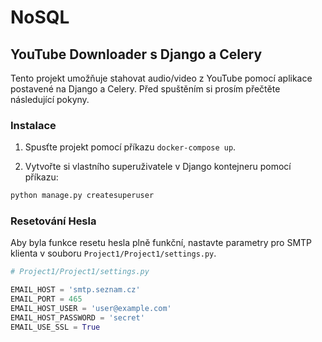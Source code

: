 # NoSQL

## YouTube Downloader s Django a Celery

Tento projekt umožňuje stahovat audio/video z YouTube pomocí aplikace postavené na Django a Celery. Před spuštěním si prosím přečtěte následující pokyny.

### Instalace

1. Spusťte projekt pomocí příkazu `docker-compose up`.

2. Vytvořte si vlastního superuživatele v Django kontejneru pomocí příkazu:

```bash
python manage.py createsuperuser
```

### Resetování Hesla

Aby byla funkce resetu hesla plně funkční, nastavte parametry pro SMTP klienta v souboru `Project1/Project1/settings.py`.

```python
# Project1/Project1/settings.py

EMAIL_HOST = 'smtp.seznam.cz'
EMAIL_PORT = 465
EMAIL_HOST_USER = 'user@example.com'
EMAIL_HOST_PASSWORD = 'secret'
EMAIL_USE_SSL = True
```
